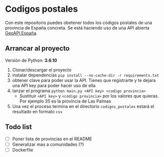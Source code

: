 Codigos postales
================

Con este repositorio puedes obetener todos los códigos postales de una provincia de España concreta. Se está haciendo
uso de una API abierta [GeoAPI España](https://geoapi.es/inicio).

Arrancar al proyecto
--------------------

Versión de Python: __3.6.10__

1. Clonar/descargar el proyecto
2. instalar dependencias `pip install --no-cache-dir -r requirements.txt`
3. obtener clave para poder usar la API. Tienes que registrarte y te dejara una API key para poder hacer uso de ella
4. lanzar el programa `python main.py <API key> <codigo provincia>`
    - Sustituir `<API key>` y `<codigo provincia>` por los valores que quieras. Por ejemplo 35 es la provincia de Las 
    Palmas
5. Una vez el proceso termina en el directorio `codigos_postales` estará el resultado en formato `csv`

Todo list
---------

- [ ] Poner lista de provincias en el README
- [ ] Generalizar mas a comunidades (?)
- [ ] Dockerfile